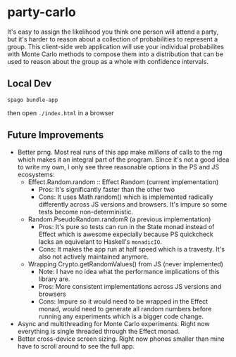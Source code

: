 # party-carlo
It's easy to assign the likelihood you think one person will attend a party, but it's harder to reason about a collection of probabilities to represent a group. This client-side web application will use your individual probabilites with Monte Carlo methods to compose them into a distribution that can be used to reason about the group as a whole with confidence intervals.

## Local Dev
```
spago bundle-app
```
then open `./index.html` in a browser

## Future Improvements
- Better prng. Most real runs of this app make _millions_ of calls to the rng which makes it an integral part of the program. Since it's not a good idea to write my own, I only see three reasonable options in the PS and JS ecosystems:
    - Effect.Random.random :: Effect Random (current implementation)
        - Pros: It's significantly faster than the other two
        - Cons: It uses Math.random() which is implemented radically differently across JS versions and browsers. It's impure so some tests become non-deterministic.
    - Random.PseudoRandom.randomR (a previous implementation)
        - Pros: It's pure so tests can run in the State monad instead of Effect which is awesome expecially because PS quickcheck lacks an equivelant to Haskell's `monadicIO`.
        - Cons: It makes the app run at half speed which is a travesty. It's also not actively maintained anymore.
    - Wrapping Crypto.getRandomValues() from JS (never implemented)
        - Note: I have no idea what the performance implications of this library are.
        - Pros: More consistent implementations across JS versions and browsers
        - Cons: Impure so it would need to be wrapped in the Effect monad, would need to generate all random numbers before running any experiments which is a bigger code change.
- Async and multithreading for Monte Carlo experiments. Right now everything is single threaded through the Effect monad.
- Better cross-device screen sizing. Right now phones smaller than mine have to scroll around to see the full app.
